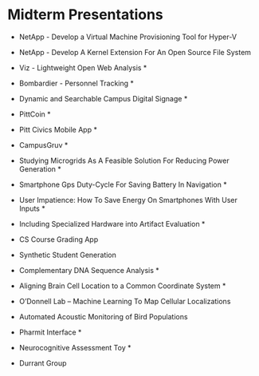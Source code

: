 # Midterm Presentations

* NetApp - Develop a Virtual Machine Provisioning Tool for Hyper-V

* NetApp - Develop A Kernel Extension For An Open Source File System

* Viz - Lightweight Open Web Analysis *

* Bombardier - Personnel Tracking *
 
* Dynamic and Searchable Campus Digital Signage *

* PittCoin *

* Pitt Civics Mobile App *

* CampusGruv *

* Studying Microgrids As A Feasible Solution For Reducing Power Generation * 

* Smartphone Gps Duty-Cycle For Saving Battery In Navigation *

* User Impatience: How To Save Energy On Smartphones With User Inputs *

* Including Specialized Hardware into Artifact Evaluation *

* CS Course Grading App

* Synthetic Student Generation

* Complementary DNA Sequence Analysis *

* Aligning Brain Cell Location to a Common Coordinate System *

* O’Donnell Lab – Machine Learning To Map Cellular Localizations

* Automated Acoustic Monitoring of Bird Populations

* Pharmit Interface *

* Neurocognitive Assessment Toy *

* Durrant Group
